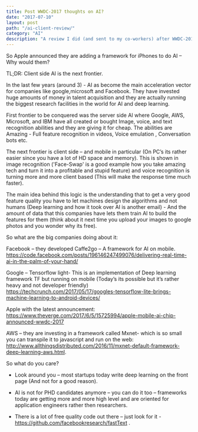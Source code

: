 ```yaml
---
title: Post WWDC-2017 thoughts on AI?
date: "2017-07-10"
layout: post
path: "/ai-client-review/"
category: "AI"
description: "A review I did (and sent to my co-workers) after WWDC-2017"
---
```


So Apple announced they are adding a framework for iPhones to do AI – Why would them?

TL;DR: Client side AI is the next frontier. 

In the last few years (around 3) - AI as become the main acceleration vector for companies like google,microsoft and Facebook.
They have invested huge amounts of money in talent acquisition and they are actually running the biggest research facilities in the world for AI and deep learning.

First frontier to be conquered was the server side AI where Google, AWS, Microsoft, and IBM have all created or bought Image, voice, and text recognition abilities and they are giving it for cheap.
The abilities are Amazing - Full feature recognition in videos, Voice emulation , Conversation bots etc.

The next frontier is client side – and mobile in particular (On PC’s its rather easier since you have a lot of HD space and memory).
This is shown in image recognition ('Face-Swap' is a good example how you take amazing tech and turn it into a profitable and stupid feature) and voice recognition is turning more and more client based (This will make the response time much faster).

The main idea behind this logic is the understanding that to get a very good feature quality you have to let machines design the algorithms and not humans (Deep learning and how it took over AI is another email) - And the amount of data that this companies have lets them train AI to build the features for them (think about it next time you upload your images to google photos and you wonder why its free).

So what are the big companies doing about it:

Facebook – they developed Caffe2go – A framework for AI on mobile. https://code.facebook.com/posts/196146247499076/delivering-real-time-ai-in-the-palm-of-your-hand/

Google – Tensorflow light- This is an implementation of Deep learning framework TF but running on mobile (Today’s its possible but it’s rather heavy and not developer friendly) https://techcrunch.com/2017/05/17/googles-tensorflow-lite-brings-machine-learning-to-android-devices/

Apple with the latest announcement: https://www.theverge.com/2017/6/5/15725994/apple-mobile-ai-chip-announced-wwdc-2017

AWS – they are investing in a framework called Mxnet- which is so small you can transpile it to javascript and run on the web: http://www.allthingsdistributed.com/2016/11/mxnet-default-framework-deep-learning-aws.html.

So what do you care?
* Look around you – most startups today write deep learning on the front page (And not for a good reason).

* AI is not for PHD candidates anymore – you can do it too – frameworks today are getting more and more high level and are oriented for application engineers rather then researchers.
* There is a lot of free quality code out there – just look for it - https://github.com/facebookresearch/fastText .